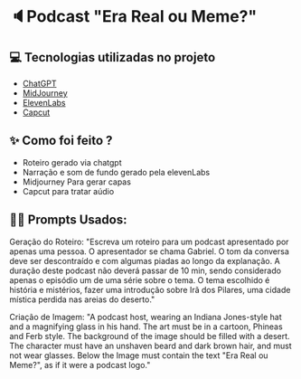 
# 🔈Podcast "Era Real ou Meme?"



## 💻 Tecnologias utilizadas no projeto

- [ChatGPT](https://chat.openai.com/) 
- [MidJourney](https://www.midjourney.com/app/)
- [ElevenLabs](https://beta.elevenlabs.io/)
- [Capcut](https://www.capcut.com/pt-br/)

## ✨ Como foi feito ?

- Roteiro gerado via chatgpt
- Narração e som de fundo gerado pela elevenLabs
- Midjourney Para gerar capas
- Capcut para tratar aúdio

## 👨‍💻 Prompts Usados:

Geração do Roteiro: "Escreva um roteiro para um podcast apresentado por apenas uma pessoa. O apresentador se chama Gabriel. O tom da conversa deve ser descontraído e com algumas piadas ao longo da explanação. A duração deste podcast não deverá passar de 10 min, sendo considerado apenas o episódio um de uma série sobre o tema. O tema escolhido é história e mistérios, fazer uma introdução sobre Irã dos Pilares, uma cidade mística perdida nas areias do deserto."

Criação de Imagem: "A podcast host, wearing an Indiana Jones-style hat and a magnifying glass in his hand. The art must be in a cartoon, Phineas and Ferb style. The background of the image should be filled with a desert. The character must have an unshaven beard and dark brown hair, and must not wear glasses. Below the Image must contain the text "Era Real ou Meme?", as if it were a podcast logo."


